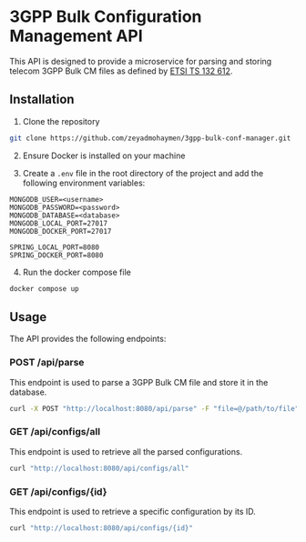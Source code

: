 # 3GPP Bulk Configuration Management API
This API is designed to provide a microservice for parsing and storing telecom 3GPP Bulk CM files as defined by [ETSI TS 132 612](https://www.etsi.org/deliver/etsi_ts/132600_132699/132612/18.00.00_60/ts_132612v180000p.pdf).

## Installation
1. Clone the repository
```bash
git clone https://github.com/zeyadmohaymen/3gpp-bulk-conf-manager.git
```

2. Ensure Docker is installed on your machine

3. Create a `.env` file in the root directory of the project and add the following environment variables:
```
MONGODB_USER=<username>
MONGODB_PASSWORD=<password>
MONGODB_DATABASE=<database>
MONGODB_LOCAL_PORT=27017
MONGODB_DOCKER_PORT=27017

SPRING_LOCAL_PORT=8080
SPRING_DOCKER_PORT=8080
```

4. Run the docker compose file
```bash
docker compose up
```

## Usage
The API provides the following endpoints:

### POST /api/parse
This endpoint is used to parse a 3GPP Bulk CM file and store it in the database.

```bash
curl -X POST "http://localhost:8080/api/parse" -F "file=@/path/to/file"
```

### GET /api/configs/all
This endpoint is used to retrieve all the parsed configurations.

```bash
curl "http://localhost:8080/api/configs/all"
```

### GET /api/configs/{id}
This endpoint is used to retrieve a specific configuration by its ID.

```bash
curl "http://localhost:8080/api/configs/{id}"
```
